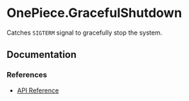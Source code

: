 # OnePiece.GracefulShutdown

Catches `SIGTERM` signal to gracefully stop the system.

## Documentation

### References

- [API Reference](api-reference.html)
